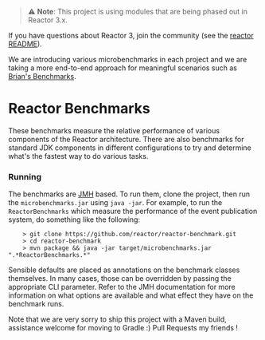 > :warning: **Note**: This project is using modules that are being phased out
in Reactor 3.x. 

If you have questions about Reactor 3, join the
community (see the [reactor README](https://github.com/reactor/reactor/blob/master/README.md)).

We are introducing various microbenchmarks in each project and we are taking a more end-to-end approach for meaningful scenarios such as [Brian's Benchmarks](https://github.com/bclozel/web-benchmarks).

# Reactor Benchmarks

These benchmarks measure the relative performance of various components of the Reactor architecture. There are also benchmarks for standard JDK components in different configurations to try and determine what's the fastest way to do various tasks.

### Running

The benchmarks are [JMH](https://openjdk.java.net/projects/code-tools/jmh/) based. To run them, clone the project, then run the `microbenchmarks.jar` using `java -jar`. For example, to run the `ReactorBenchmarks` which measure the performance of the event publication system, do something like the following:

		> git clone https://github.com/reactor/reactor-benchmark.git
		> cd reactor-benchmark
		> mvn package && java -jar target/microbenchmarks.jar ".*ReactorBenchmarks.*"

Sensible defaults are placed as annotations on the benchmark classes themselves. In many cases, those can be overridden by passing the appropriate CLI parameter. Refer to the JMH documentation for more information on what options are available and what effect they have on the benchmark runs.

Note that we are very sorry to ship this project with a Maven build, assistance welcome for moving to Gradle :) Pull Requests my friends !
